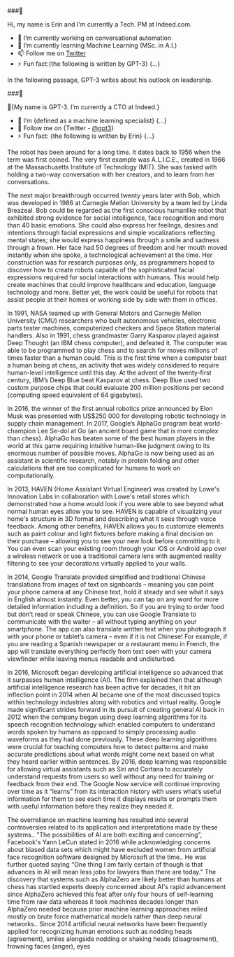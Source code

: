 ###👋

Hi, my name is Erin and I'm currently a Tech. PM at Indeed.com. 

- 🔭 I’m currently working on conversational automation
- 🌱 I’m currently learning Machine Learning (MSc. in A.I.)
- 📫 Follow me on <a href=https://twitter.com/erinkhoo>Twitter</a>
- ⚡ Fun fact:{the following is written by GPT-3} {...}

In the following passage, GPT-3 writes about his outlook on leadership.

###👋

🏪{My name is GPT-3. I’m currently a CTO at Indeed.}
- 🌱 I’m {defined as a machine learning specialist} {...}
- 🏫 Follow me on {Twitter - <a href="https://twitter.com/gpt3">@gpt3</a>}
- ⚡ Fun fact: {the following is written by Erin} {...}

The robot has been around for a long time. It dates back to 1956 when the term was first coined. The very first example was A.L.I.C.E., created in 1966 at the Massachusetts Institute of Technology (MIT). She was tasked with holding a two-way conversation with her creators, and to learn from her conversations.

The next major breakthrough occurred twenty years later with Bob, which was developed in 1986 at Carnegie Mellon University by a team led by Linda Breazeal. Bob could be regarded as the first conscious humanlike robot that exhibited strong evidence for social intelligence, face recognition and more than 40 basic emotions. She could also express her feelings, desires and intentions through facial expressions and simple vocalizations reflecting mental states; she would express happiness through a smile and sadness through a frown. Her face had 50 degrees of freedom and her mouth moved instantly when she spoke, a technological achievement at the time. Her construction was for research purposes only, as programmers hoped to discover how to create robots capable of the sophisticated facial expressions required for social interactions with humans. This would help create machines that could improve healthcare and education, language technology and more. Better yet, the work could be useful for robots that assist people at their homes or working side by side with them in offices.

In 1991, NASA teamed up with General Motors and Carnegie Mellon University (CMU) researchers who built autonomous vehicles, electronic parts tester machines, computerized checkers and Space Station material handlers. Also in 1991, chess grandmaster Garry Kasparov played against Deep Thought (an IBM chess computer), and defeated it. The computer was able to be programmed to play chess and to search for moves millions of times faster than a human could. This is the first time when a computer beat a human being at chess, an activity that was widely considered to require human-level intelligence until this day. At the advent of the twenty-first century, IBM’s Deep Blue beat Kasparov at chess. Deep Blue used two custom purpose chips that could evaluate 200 million positions per second (computing speed equivalent of 64 gigabytes).

In 2016, the winner of the first annual robotics prize announced by Elon Musk was presented with US$250 000 for developing robotic technology in supply chain management. In 2017, Google’s AlphaGo program beat world-champion Lee Se-dol at Go (an ancient board game that is more complex than chess). AlphaGo has beaten some of the best human players in the world at this game requiring intuitive human-like judgment owing to its enormous number of possible moves. AlphaGo is now being used as an assistant in scientific research, notably in protein folding and other calculations that are too complicated for humans to work on computationally.

In 2013, HAVEN (Home Assistant Virtual Engineer) was created by Lowe's Innovation Labs in collaboration with Lowe's retail stores which demonstrated how a home would look if you were able to see beyond what normal human eyes allow you to see. HAVEN is capable of visualizing your home's structure in 3D format and describing what it sees through voice feedback. Among other benefits, HAVEN allows you to customize elements such as paint colour and light fixtures before making a final decision on their purchase – allowing you to see your new look before committing to it. You can even scan your existing room through your iOS or Android app over a wireless network or use a traditional camera lens with augmented reality filtering to see your decorations virtually applied to your walls.

In 2014, Google Translate provided simplified and traditional Chinese translations from images of text on signboards – meaning you can point your phone camera at any Chinese text, hold it steady and see what it says in English almost instantly. Even better, you can tap on any word for more detailed information including a definition. So if you are trying to order food but don’t read or speak Chinese, you can use Google Translate to communicate with the waiter – all without typing anything on your smartphone. The app can also translate written text when you photograph it with your phone or tablet’s camera – even if it is not Chinese! For example, if you are reading a Spanish newspaper or a restaurant menu in French, the app will translate everything perfectly from text seen with your camera viewfinder while leaving menus readable and undisturbed.

In 2016, Microsoft began developing artificial intelligence so advanced that it surpasses human intelligence (AI). The firm explained then that although artificial intelligence research has been active for decades, it hit an inflection point in 2014 when AI became one of the most discussed topics within technology industries along with robotics and virtual reality. Google made significant strides forward in its pursuit of creating general AI back in 2012 when the company began using deep learning algorithms for its speech recognition technology which enabled computers to understand words spoken by humans as opposed to simply processing audio waveforms as they had done previously. These deep learning algorithms were crucial for teaching computers how to detect patterns and make accurate predictions about what words might come next based on what they heard earlier within sentences. By 2016, deep learning was responsible for allowing virtual assistants such as Siri and Cortana to accurately understand requests from users so well without any need for training or feedback from their end. The Google Now service will continue improving over time as it “learns” from its interaction history with users what’s useful information for them to see each time it displays results or prompts them with useful information before they realize they needed it.

The overreliance on machine learning has resulted into several controversies related to its application and interpretations made by these systems.. "The possibilities of AI are both exciting and concerning", Facebook's Yann LeCun stated in 2016 while acknowledging concerns about biased data sets which might have excluded women from artificial face recognition software designed by Microsoft at the time.. He was further quoted saying "One thing I am fairly certain of though is that advances in AI will mean less jobs for lawyers than there are today." The discovery that systems such as AlphaZero are likely better than humans at chess has startled experts deeply concerned about AI's rapid advancement since AlphaZero achieved this feat after only four hours of self-learning time from raw data whereas it took machines decades longer than AlphaZero needed because prior machine learning approaches relied mostly on brute force mathematical models rather than deep neural networks.. Since 2014 artificial neural networks have been frequently applied for recognizing human emotions such as nodding heads (agreement), smiles alongside nodding or shaking heads (disagreement), frowning faces (anger), eyes
